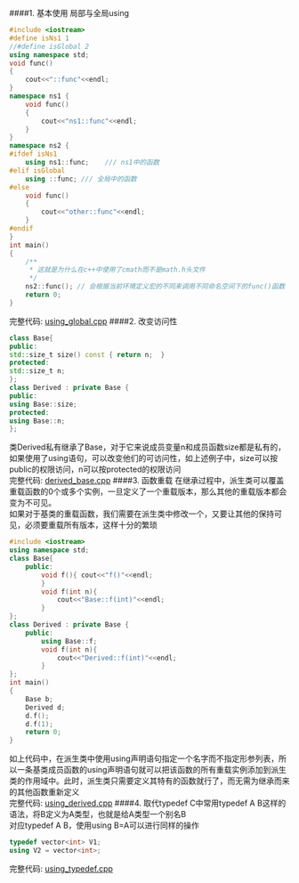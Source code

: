 ####1. 基本使用
局部与全局using  
```c++
#include <iostream>
#define isNs1 1
//#define isGlobal 2
using namespace std;
void func() 
{
    cout<<"::func"<<endl;
}
namespace ns1 {
    void func()
    {
        cout<<"ns1::func"<<endl; 
    }
}
namespace ns2 {
#ifdef isNs1 
    using ns1::func;    /// ns1中的函数
#elif isGlobal
    using ::func; /// 全局中的函数
#else
    void func() 
    {
        cout<<"other::func"<<endl; 
    }
#endif
}
int main() 
{
    /**
     * 这就是为什么在c++中使用了cmath而不是math.h头文件
     */
    ns2::func(); // 会根据当前环境定义宏的不同来调用不同命名空间下的func()函数
    return 0;
}
```
完整代码: [using_global.cpp](./using_global.cpp)
####2. 改变访问性
```c++
class Base{
public:
std::size_t size() const { return n;  }
protected:
std::size_t n;
};
class Derived : private Base {
public:
using Base::size;
protected:
using Base::n;
};
```
类Derived私有继承了Base，对于它来说成员变量n和成员函数size都是私有的，如果使用了using语句，可以改变他们的可访问性，如上述例子中，size可以按public的权限访问，n可以按protected的权限访问  
完整代码: [derived_base.cpp](./derived_base.cpp)
####3. 函数重载
在继承过程中，派生类可以覆盖重载函数的0个或多个实例，一旦定义了一个重载版本，那么其他的重载版本都会变为不可见。  
如果对于基类的重载函数，我们需要在派生类中修改一个，又要让其他的保持可见，必须要重载所有版本，这样十分的繁琐  
```c++
#include <iostream>
using namespace std;
class Base{
    public:
        void f(){ cout<<"f()"<<endl;
        }
        void f(int n){
            cout<<"Base::f(int)"<<endl;
        }
};
class Derived : private Base {
    public:
        using Base::f;
        void f(int n){
            cout<<"Derived::f(int)"<<endl;
        }
};
int main()
{
    Base b;
    Derived d;
    d.f();
    d.f(1);
    return 0;
}
```
如上代码中，在派生类中使用using声明语句指定一个名字而不指定形参列表，所以一条基类成员函数的using声明语句就可以把该函数的所有重载实例添加到派生类的作用域中。此时，派生类只需要定义其特有的函数就行了，而无需为继承而来的其他函数重新定义  
完整代码: [using_derived.cpp](./using_derived.cpp)
####4. 取代typedef
C中常用typedef A B这样的语法，将B定义为A类型，也就是给A类型一个别名B  
对应typedef A B，使用using B=A可以进行同样的操作  
```c++
typedef vector<int> V1;
using V2 = vector<int>;
```
完整代码: [using_typedef.cpp](./using_typedef.cpp)

